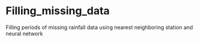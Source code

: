 # Filling_missing_data
Filling periods of missing rainfall data using nearest neighboring station and neural network
